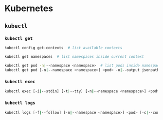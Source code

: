 # Kubernetes

## `kubectl`

### `kubectl get`

```sh
kubectl config get-contexts  # list available contexts

kubectl get namespaces  # list namespaces inside current context

kubectl get pod -n|--namespace <namespace>  # list pods inside namespace
kubectl get pod [-n|--namespace <namespace>] <pod> -o|--output jsonpath='{.spec.containers[*].name}'  # list containers inside pod
```

### `kubectl exec`

```sh
kubectl exec [-i|--stdin] [-t|--tty] [-n|--namespace <namespace>] <pod> [-c|--container <container>] -- <command>  # execute a command inside a container
```
### `kubectl logs`

```sh
kubectl logs [-f|--follow] [-n|--namespace <namespace>] <pod> [-c|--container]  # get pod/container logs
```